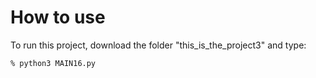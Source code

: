 # How to use

To run this project, download the folder "this_is_the_project3" and type:

```
% python3 MAIN16.py
```
